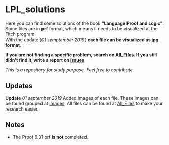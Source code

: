 # LPL_solutions
Here you can find some solutions of the book __"Language Proof and Logic"__.  
Some files are in __prf__ format, which means it needs to be visualized at the Fitch program.  
With the update (_01 semptember 2019_) __each file can be visualized as jpg format__.  
  
__If you are not finding a specific problem, search on [All_Files](https://github.com/Jumaruba/LPL-solutions/tree/master/All_Files). If you still didn't find it, write a report on [Issues](https://github.com/Jumaruba/LPL-solutions/issues)__

_This is a repository for study purpose. Feel free to contribute._

## Updates

__Update__ _01 september 2019_ Added Images of each file. These images can be found grouped at [Images](https://github.com/Jumaruba/LPL-solutions/tree/master/Images). All files can be found at [All_Files](https://github.com/Jumaruba/LPL-solutions/tree/master/All_Files) to make your research easier.

## Notes 

- The Proof 6.31 prf __is not__ completed.


